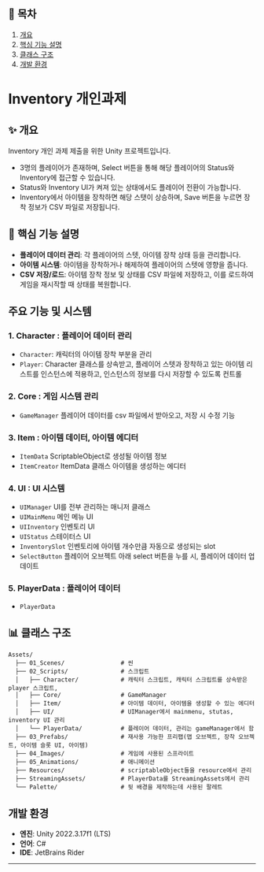 ## 📖 목차

1. [개요](#-개요)
2. [핵심 기능 설명](#-핵심-기능-설명)
3. [클래스 구조](#-클래스-구조)
4. [개발 환경](#개발-환경)


# Inventory 개인과제


## ✨ 개요


Inventory 개인 과제 제출을 위한 Unity 프로젝트입니다.

- 3명의 플레이어가 존재하며, Select 버튼을 통해 해당 플레이어의 Status와 Inventory에 접근할 수 있습니다.
- Status와 Inventory UI가 켜져 있는 상태에서도 플레이어 전환이 가능합니다.
- Inventory에서 아이템을 장착하면 해당 스탯이 상승하며, Save 버튼을 누르면 장착 정보가 CSV 파일로 저장됩니다.

## 🔧 핵심 기능 설명

- **플레이어 데이터 관리**: 각 플레이어의 스텟, 아이템 장착 상태 등을 관리합니다.
- **아이템 시스템**: 아이템을 장착하거나 해제하여 플레이어의 스텟에 영향을 줍니다.
- **CSV 저장/로드**: 아이템 장착 정보 및 상태를 CSV 파일에 저장하고, 이를 로드하여 게임을 재시작할 때 상태를 복원합니다.


## 주요 기능 및 시스템

### 1. Character : 플레이어 데이터 관리
- `Character`: 캐릭터의 아이템 장착 부분을 관리
- `Player`: Character 클래스를 상속받고, 플레이어 스텟과 장착하고 있는 아이템 리스트를 인스턴스에 적용하고, 인스턴스의 정보를 다시 저장할 수 있도록 컨트롤

### 2. Core : 게임 시스템 관리
- `GameManager` 플레이어 데이터를 csv 파일에서 받아오고, 저장 시 수정 기능 

### 3. Item : 아이템 데이터, 아이템 에디터
- `ItemData` ScriptableObject로 생성될 아이템 정보
- `ItemCreator` ItemData 클래스 아이템을 생성하는 에디터

### 4. UI : UI 시스템
- `UIManager` UI를 전부 관리하는 매니저 클래스
- `UIMainMenu` 메인 메뉴 UI
- `UIInventory` 인벤토리 UI
- `UIStatus` 스테이터스 UI
- `InventorySlot` 인벤토리에 아이템 개수만큼 자동으로 생성되는 slot 
- `SelectButton` 플레이어 오브젝트 아래 select 버튼을 누를 시, 플레이어 데이터 업데이트

### 5. PlayerData : 플레이어 데이터
- `PlayerData` 


## 📊 클래스 구조

```
Assets/
  ├── 01_Scenes/                # 씬
  ├── 02_Scripts/               # 스크립트
  │   ├── Character/            # 캐릭터 스크립트, 캐릭터 스크립트를 상속받은 player 스크립트,
  │   ├── Core/                 # GameManager
  │   ├── Item/                 # 아이템 데이터, 아이템을 생성할 수 있는 에디터
  │   ├── UI/                   # UIManager에서 mainmenu, stutas, inventory UI 관리
  │   └── PlayerData/           # 플레이어 데이터, 관리는 gameManager에서 함
  ├── 03_Prefabs/               # 재사용 가능한 프리팹(맵 오브젝트, 장착 오브젝트, 아이템 슬롯 UI, 아이템)
  ├── 04_Images/                # 게임에 사용된 스프라이트
  ├── 05_Animations/            # 애니메이션
  ├── Resources/                # scriptableObject들을 resource에서 관리
  ├── StreamingAssets/          # PlayerData를 StreamingAssets에서 관리
  └── Palette/                  # 뒷 배경을 제작하는데 사용된 팔레트
```


## 개발 환경

* **엔진**: Unity 2022.3.17f1 (LTS)
* **언어**: C#
* **IDE**: JetBrains Rider

---
